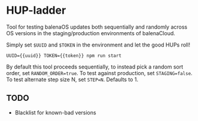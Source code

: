 # HUP-ladder

Tool for testing balenaOS updates both sequentially and randomly across OS versions in the staging/production
environments of balenaCloud.

Simply set `$UUID` and `$TOKEN` in the environment and let the good HUPs roll!

```shell
UUID={{uuid}} TOKEN={{token}} npm run start
```

By default this tool proceeds sequentially, to instead pick a random sort order, set `RANDOM_ORDER=true`.
To test against production, set `STAGING=false`.
To test alternate step size N, set `STEP=N`. Defaults to 1.

## TODO

* Blacklist for known-bad versions

